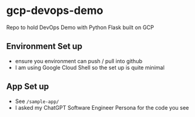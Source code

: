 # gcp-devops-demo
Repo to hold DevOps Demo with Python Flask built on GCP


## Environment Set up

* ensure you environment can push / pull into github
* I am using Google Cloud Shell so the set up is quite minimal

## App Set up

* See `/sample-app/`
* I asked my ChatGPT Software Engineer Persona for the code you see